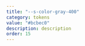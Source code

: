 ```yaml
---
title: "--s-color-gray-400"
category: tokens
value: "#bcbec0"
description: description
order: 15
---
```

